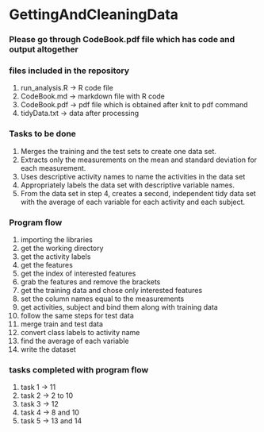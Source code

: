 # GettingAndCleaningData

### Please go through CodeBook.pdf file which has code and output altogether
### files included in the repository
1. run_analysis.R ->  R code file
2. CodeBook.md -> markdown file with R code
3. CodeBook.pdf -> pdf file which is obtained after knit to pdf command
4. tidyData.txt -> data after processing 

### Tasks to be done
1. Merges the training and the test sets to create one data set.
2. Extracts only the measurements on the mean and standard deviation for each measurement.
3. Uses descriptive activity names to name the activities in the data set
4. Appropriately labels the data set with descriptive variable names.
5. From the data set in step 4, creates a second, independent tidy data set with the average of each variable for each activity and each subject.

### Program flow
1. importing the libraries
2. get the working directory
3. get the activity labels
4. get the features
5. get the index of interested features
6. grab the features and remove the brackets
7. get the training data and chose only interested features
8. set the column names equal to the measurements
9. get activities, subject and bind them along with training data
10. follow the same steps for test data
11. merge train and test data
12. convert class labels to activity name
13. find the average of each variable
14. write the dataset

### tasks completed with program flow
1. task 1 -> 11
2. task 2 -> 2 to 10
3. task 3 -> 12
4. task 4 -> 8 and 10
5. task 5 -> 13 and 14
